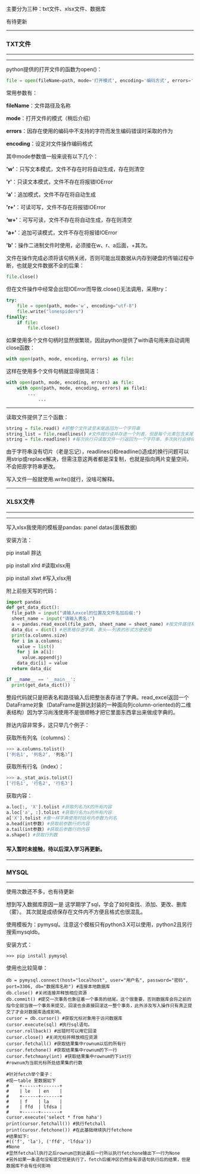 主要分为三种：txt文件、xlsx文件、数据库

有待更新

<!--more-->
----------


### TXT文件

----------
----------

python提供的打开文件的函数为open()：

``` python
file = open(fileName=path, mode='打开模式', encoding='编码方式', errors='ignore或者None')
```
常用参数有：

**fileName**：文件路径及名称

**mode**：打开文件的模式（稍后介绍）

**errors**：因存在使用的编码中不支持的字符而发生编码错误时采取的作为

**encoding**：设定对文件操作编码格式

其中mode参数值一般来说有以下几个：

**'w'**：只写文本模式，文件不存在时将自动生成，存在则清空

**'r'**：只读文本模式，文件不存在将报错IOError

**‘a’**：追加模式，文件不存在将自动生成

**'r+'**：可读可写，文件不存在将报错IOError

**‘w+’**：可写可读，文件不存在将自动生成，存在则清空

**'a+'**：追加可读模式，文件不存在将报错IOError

**'b'**：操作二进制文件时使用，必须接在w、r、a后面，+其次。

文件在操作完成必须将该句柄关闭，否则可能出现数据从内存到硬盘的传输过程中断，也就是文件数据不全的后果：

``` python
file.close()
```

但在文件操作中经常会出现IOError而导致.close()无法调用，采用try：

``` python
try:
    file = open(path, mode='w', encoding="utf-8") 
    file.write("lonespiders")
finally:
    if file:
        file.close()
```
如果使用多个文件句柄时显然很繁琐，因此python提供了with语句用来自动调用close函数：

``` python
with open(path, mode, encoding, errors) as file:
```
这样在使用多个文件句柄就显得很简洁：

``` python
with open(path, mode, encoding, errors) as file:
    with open(path, mode, encoding, errors) as file1:
        ...
            ...
```
---

读取文件提供了三个函数：

``` python
string = file.read() #把整个文件读至末尾返回为一个字符串
string_list = file.readlines() #文件按行读并存进一个列表，但是每个元素包含末尾换行
string = file.readline() #每次执行只读取文件一行返回为一个字符串，多次执行会继续向下读取，末尾仍然会有换行
```
由于字符串没有切片（老是忘记），readlines()和readline()造成的换行问题可以用strip或replace解决，但需注意这两者都是深复制，也就是指向两片变量空间，不会把原字符串更改。

写入文件一般就使用.write()就行，没啥可解释。

---

### XLSX文件

----------
----------

写入xlsx我使用的模板是pandas: panel datas(面板数据)

安装方法：

pip install 胖达

pip install xlrd #读取xlsx用

pip install xlwt #写入xlsx用

附上前些天写的代码：

``` python
import pandas
def get_data_dict():
  file_path = input("请输入excel的位置及文件名加后缀:")
  sheet_name = input("请输入表名:")
  a = pandas.read_excel(file_path, sheet_name = sheet_name) #按文件路径和表名读取
  data_dic = dict() #把表格存进字典，表头——列表的形式方便使用
  print(a.columns.size)
  for i in a.columns:
    value = list()
    for j in a[i]:
      value.append(j)
    data_dic[i] = value
  return data_dic

if __name__ == '__main__':
  print(get_data_dict())
```
整段代码就只是把表名和路径输入后把整张表存进了字典。read_excel返回一个DataFrame对象（DataFrame是胖达封装的一种面向列column-oriented)的二维表结构）因为学习尚浅使用不是很顺畅才把它里面东西拿出来做成字典的。

胖达内容非常多，这只举几个例子：

获取所有列名（columns）：

``` python
>>> a.columns.tolist()
['列名1', '列名2‘, '列名3’]
```

获取所有行名（index）：

``` python
>>> a._stat_axis.tolist()
['行名1', '行名2', '行名3']
```

获取内容：
``` python
a.loc[:, 'X'].tolist #获取列名为X的所有内容
a.loc['a', :].tolist #获取行名为a的所有内容
a['X'].tolist #像一样字典使用时括号内参数为列名
a.head(int参数) #获取前参数行的内容
a.tail(int参数) #获取后参数行的内容
a.shape() #获取行列数
```
#### 写入暂时未接触，待以后深入学习再更新。

----------

### MYSQL
----------
使用次数还不多，也有待更新

想到写入数据库原因一是
这学期学了sql，学会了如何查找、添加、更改、删库（雾）。
其次就是成绩保存在文件内不方便且格式也很混乱。

使用模板为：pymysql。注意这个模板只有python3.X可以使用，python2且另行搜索mysqldb。

安装方式：
```
>>> pip install pymysql
```

使用也比较简单：
```
db = pymysql.connect(host="localhost", user="用户名", password="密码", port=3306, db="数据库名称") #连接本地数据库
db.close() #关闭连接并释放相应资源
db.commit() #提交一次事务也象征着一个事务的结尾。这个很重要，否则数据库会将之前的指令全部当做一个事务来提交，回滚也会直接回滚这一整个事务，此外涉及写入操作只有真正提交了才会对数据库造成影响。
cursor = db.cursor() #获取光标对象用于访问数据库
cursor.execute(sql) #执行sql语句。
cursor.rollback() #出错时可以用它回滚
cursor.close() #关闭光标并释放相应资源
cursor.fetchall() #获取结果集中rownum以后的所有行
cursor.fetchone() #获取结果集中rownum的下一行
cursor.fetchmany(int) #获取结果集中rownum的下int行
#rownum为当前光标所处结果集的行数 
```

```
#针对fetch举个栗子：
#现一table 里数据如下
#    +------+-------+
#    | le   | en    |
#    +------+-------+
#    | f    | la    |
#    | ffd  | lfdsa |
#    +------+-------+
cursor.execute('select * from haha')
print(cursor.fetchall()) #执行fetchall
print(curosr.fetchone()) #在此基础继续执行fetchone
#结果如下:
#(('f', 'la'), ('ffd', 'lfdsa'))
#None
#显然fetchall执行之后rownum已到达最后一行所以执行fetchone输出下一行为None
#另外如果一条语句没有提交但是执行了，fetch后缓冲区仍然会有该语句执行后的结果，但是数据库不会有任何影响
```